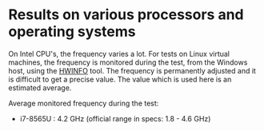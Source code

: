 # Results on various processors and operating systems

On Intel CPU's, the frequency varies a lot. For tests on Linux virtual machines,
the frequency is monitored during the test, from the Windows host, using the
[HWINFO](https://www.hwinfo.com/) tool. The frequency is permanently adjusted
and it is difficult to get a precise value. The value which is used here is an
estimated average.

Average monitored frequency during the test:
- i7-8565U : 4.2 GHz (official range in specs: 1.8 - 4.6 GHz)
